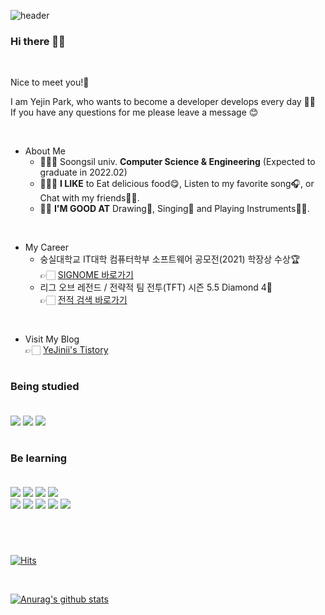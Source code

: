 ![header](https://capsule-render.vercel.app/api?type=Soft&color=0:B3688D,50:CFA2B8,100:B3688D&height=80&section=header&text=YeJin's%20Development%20Story&fontColor=000000&fontSize=40&animation=fadeIn)

###  Hi there 🙋‍♀️ 

<br/> 

  Nice to meet you!🤝 

  I am Yejin Park, who wants to become a developer develops every day 👩‍💻 \
  If you have any questions for me please leave a message 😊 
  
  <br/> 
  
  * About Me
    - 👩🏻‍🎓 Soongsil univ. **Computer Science & Engineering** (Expected to graduate in 2022.02)
    - 🙆🏻‍♀️ **I LIKE** to Eat delicious food😋, Listen to my favorite song🎧, or Chat with my friends🙌🏻.
    - 👍🏻 **I'M GOOD AT** Drawing🎨, Singing🎤 and Playing Instruments🎹🎸. 

  <br/> 
  
  * My Career
    - 숭실대학교 IT대학 컴퓨터학부 소프트웨어 공모전(2021) 학장상 수상🏆  
      👉🏻 [SIGNOME 바로가기](https://github.com/SIGHOME)
    - 리그 오브 레전드 / 전략적 팀 전투(TFT) 시즌 5.5 Diamond 4💜   
      👉🏻 [전적 검색 바로가기](https://lolchess.gg/profile/kr/%EB%B0%95%EC%95%A0%EB%94%98)
      
  <br/>
      
  * Visit My Blog  
    👉🏻 [YeJinii's Tistory](https://yejinii.tistory.com/)
       
  
#
### Being studied <br/> <br/>
  <img src="https://img.shields.io/badge/C-A8B9CC?style=for-the-badge&logo=C&logoColor=white"/></a>
  <img src="https://img.shields.io/badge/C++-00599C?style=for-the-badge&logo=C%2B%2B&logoColor=white"/></a>
  <img src="https://img.shields.io/badge/MySQL-4479A1?style=for-the-badge&logo=Mysql&logoColor=white"/></a>
#

### Be learning <br/> <br/>
  <img src="https://img.shields.io/badge/JAVA-007396?style=for-the-badge&logo=Java&logoColor=white"/></a>
  <img src="https://img.shields.io/badge/Android-3DDC84?style=for-the-badge&logo=Android&logoColor=white"/></a>
  <img src="https://img.shields.io/badge/Kotlin-7F52FF?style=for-the-badge&logo=Kotlin&logoColor=white"/></a>
  <img src="https://img.shields.io/badge/JavaScript-F7DF1E?style=for-the-badge&logo=JavaScript&logoColor=white"/></a> <br/>
  <img src="https://img.shields.io/badge/MongoDB-47A248?style=for-the-badge&logo=MongoDB&logoColor=white"/></a>
  <img src="https://img.shields.io/badge/Python-3776AB?style=for-the-badge&logo=Python&logoColor=white"/></a>
  <img src="https://img.shields.io/badge/Spring Boot-6DB33F?style=for-the-badge&logo=Spring Boot&logoColor=white"/></a>
  <img src="https://img.shields.io/badge/HTML5-E34F26?style=for-the-badge&logo=HTML5&logoColor=white"/></a>
  <img src="https://img.shields.io/badge/CSS3-1572B6?style=for-the-badge&logo=CSS3&logoColor=white"/></a>
  
#
<br/>
  
[![Hits](https://hits.seeyoufarm.com/api/count/incr/badge.svg?url=https%3A%2F%2Fgithub.com%2Fgjbae1212%2Fhit-counter&count_bg=%2377ABCD&title_bg=%23666666&icon=&icon_color=%23E7E7E7&title=Visitors&edge_flat=true)](https://hits.seeyoufarm.com)

<br/>

[![Anurag's github stats](https://github-readme-stats.vercel.app/api?username=YeJinii&show_icons=true&theme=dracula)](https://github.com/YeJinii/github-readme-stats)
